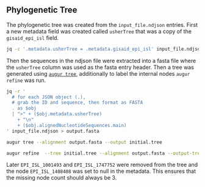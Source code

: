 ## Phylogenetic Tree

The phylogenetic tree was created from the `input_file.ndjson` entries. First a new metadata field was created called `usherTree` that was a copy of the `gisaid_epi_isl` field.

```bash
jq -c '.metadata.usherTree = .metadata.gisaid_epi_isl' input_file.ndjson > output.ndjson
```

Then the sequences in the ndjson file were extracted into a fasta file where the `usherTree` column was used as the fasta entry header. Then a tree was generated using [`augur tree`](https://github.com/nextstrain/augur), additionally to label the internal nodes `augur refine` was run.

```bash
jq -r '
  # for each JSON object (.),
  # grab the ID and sequence, then format as FASTA
  . as $obj
  | ">" + ($obj.metadata.usherTree) 
    + "\n" 
    + ($obj.alignedNucleotideSequences.main)
' input_file.ndjson > output.fasta

augur tree --alignment output.fasta --output initial.tree

augur refine  --tree initial.tree --alignment output.fasta --output-tree output.tree
```

Later `EPI_ISL_1001493` and `EPI_ISL_1747752` were removed from the tree and the node `EPI_ISL_1408408` was set to null in the metadata. This ensures that the missing node count should always be 3.